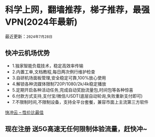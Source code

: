 # 科学上网，翻墙推荐，梯子推荐，最强VPN(2024年最新)

最近更新：`2024年7月28日`

<h2 id="快冲云机场优势">快冲云机场优势</h2>
<ul>
  <li>1.独家智能负载技术，稳定高效率传输</li>
  
  <li>2.内置工单,文档教程,每日两次例行维护检查</li>
  
  <li>3.自研机场面板管理,安全稳定可靠,100%放心使用</li>
  
  <li>4.解锁各种流媒体限制720P/1080/2k/4k稳定播放</li>
  
  <li>5.定期开启各种活动任务,完成自动奖励流量包,时间包等各种惊喜</li>
  
  <li>6.付款方式支持,支付宝/微信/USDT(底层自动轮询,失败重新支付即可)</li>
  
  <li>7.不限制时间,不限制设备，支持全平台套餐，兼容市面上主流第三方软件</li>
  
</ul>

<a rel="nofollow noopener" href="https://hk.0be.net/#/register?invcode=sssss" target="_blank"> 快冲云 – 性价比最佳</a>
<h2>现在注册 送5G高速无任何限制体验流量，赶快冲~</h2>
